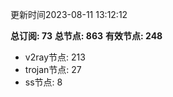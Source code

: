 更新时间2023-08-11 13:12:12

**总订阅: 73**
**总节点: 863**
**有效节点: 248**
- v2ray节点: 213
- trojan节点: 27
- ss节点: 8
